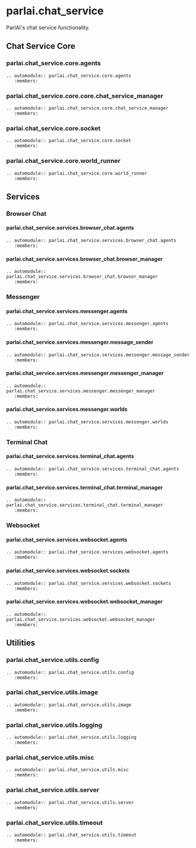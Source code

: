 # parlai.chat_service

ParlAI's chat service functionality.

## Chat Service Core

### parlai.chat_service.core.agents
```{eval-rst}
.. automodule:: parlai.chat_service.core.agents
   :members:
```

### parlai.chat_service.core.core.chat_service_manager
```{eval-rst}
.. automodule:: parlai.chat_service.core.chat_service_manager
   :members:
```

### parlai.chat_service.core.socket
```{eval-rst}
.. automodule:: parlai.chat_service.core.socket
   :members:
```

### parlai.chat_service.core.world_runner
```{eval-rst}
.. automodule:: parlai.chat_service.core.world_runner
   :members:
```

## Services

### Browser Chat

#### parlai.chat_service.services.browser_chat.agents
```{eval-rst}
.. automodule:: parlai.chat_service.services.browser_chat.agents
   :members:
```

#### parlai.chat_service.services.browser_chat.browser_manager
```{eval-rst}
.. automodule:: parlai.chat_service.services.browser_chat.browser_manager
   :members:
```

### Messenger

#### parlai.chat_service.services.messenger.agents
```{eval-rst}
.. automodule:: parlai.chat_service.services.messenger.agents
   :members:
```

#### parlai.chat_service.services.messenger.message_sender
```{eval-rst}
.. automodule:: parlai.chat_service.services.messenger.message_sender
   :members:
```

#### parlai.chat_service.services.messenger.messenger_manager
```{eval-rst}
.. automodule:: parlai.chat_service.services.messenger.messenger_manager
   :members:
```

#### parlai.chat_service.services.messenger.worlds
```{eval-rst}
.. automodule:: parlai.chat_service.services.messenger.worlds
   :members:
```

### Terminal Chat

#### parlai.chat_service.services.terminal_chat.agents
```{eval-rst}
.. automodule:: parlai.chat_service.services.terminal_chat.agents
   :members:
```

#### parlai.chat_service.services.terminal_chat.terminal_manager
```{eval-rst}
.. automodule:: parlai.chat_service.services.terminal_chat.terminal_manager
   :members:
```

### Websocket

#### parlai.chat_service.services.websocket.agents
```{eval-rst}
.. automodule:: parlai.chat_service.services.websocket.agents
   :members:
```

#### parlai.chat_service.services.websocket.sockets
```{eval-rst}
.. automodule:: parlai.chat_service.services.websocket.sockets
   :members:
```

#### parlai.chat_service.services.websocket.websocket_manager
```{eval-rst}
.. automodule:: parlai.chat_service.services.websocket.websocket_manager
   :members:
```

## Utilities

### parlai.chat_service.utils.config
```{eval-rst}
.. automodule:: parlai.chat_service.utils.config
   :members:
```

### parlai.chat_service.utils.image
```{eval-rst}
.. automodule:: parlai.chat_service.utils.image
   :members:
```

### parlai.chat_service.utils.logging
```{eval-rst}
.. automodule:: parlai.chat_service.utils.logging
   :members:
```

### parlai.chat_service.utils.misc
```{eval-rst}
.. automodule:: parlai.chat_service.utils.misc
   :members:
```

### parlai.chat_service.utils.server
```{eval-rst}
.. automodule:: parlai.chat_service.utils.server
   :members:
```

### parlai.chat_service.utils.timeout
```{eval-rst}
.. automodule:: parlai.chat_service.utils.timeout
   :members:
```